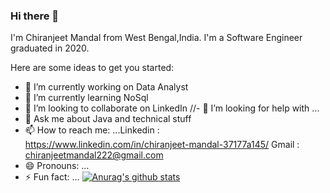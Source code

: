 ### Hi there 👋
I'm Chiranjeet Mandal from West Bengal,India. I'm a Software Engineer graduated in 2020.

<!--
**ChiranjeetMandal/ChiranjeetMandal** is a ✨ _special_ ✨ repository because its `README.md` (this file) appears on your GitHub profile.
-->
Here are some ideas to get you started:

- 🔭 I’m currently working on Data Analyst
- 🌱 I’m currently learning NoSql
- 👯 I’m looking to collaborate on LinkedIn
//- 🤔 I’m looking for help with ...
- 💬 Ask me about Java and technical stuff
- 📫 How to reach me: ...Linkedin : https://www.linkedin.com/in/chiranjeet-mandal-37177a145/
  Gmail : chiranjeetmandal222@gmail.com
- 😄 Pronouns: ...
- ⚡ Fun fact: ...
[![Anurag's github stats](https://github-readme-stats.vercel.app/api?username=ChiranjeetMadnal)](https://github.com/anuraghazra/github-readme-stats)
